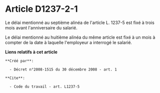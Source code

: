 # Article D1237-2-1

Le délai mentionné au septième alinéa de l'article L. 1237-5 est fixé à trois mois avant l'anniversaire du salarié. 

Le délai mentionné au huitième alinéa du même article est fixé à un mois à compter de la date à laquelle l'employeur a
interrogé le salarié.

**Liens relatifs à cet article**

	**Créé par**:

	  - Décret n°2008-1515 du 30 décembre 2008 - art. 1

	**Cite**:

	  - Code du travail - art. L1237-5
